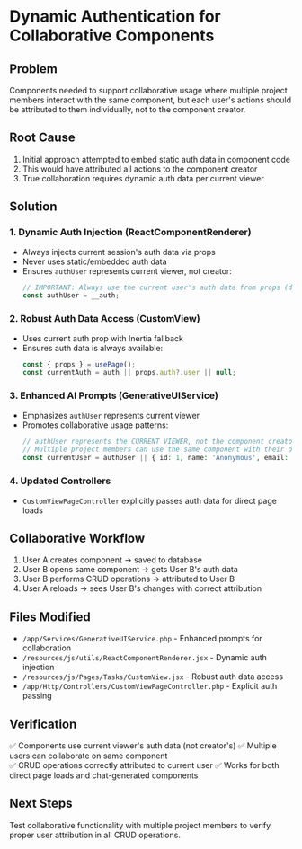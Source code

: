 # Dynamic Authentication for Collaborative Components

## Problem
Components needed to support collaborative usage where multiple project members interact with the same component, but each user's actions should be attributed to them individually, not to the component creator.

## Root Cause
1. Initial approach attempted to embed static auth data in component code
2. This would have attributed all actions to the component creator
3. True collaboration requires dynamic auth data per current viewer

## Solution

### 1. Dynamic Auth Injection (ReactComponentRenderer)
- Always injects current session's auth data via props
- Never uses static/embedded auth data
- Ensures `authUser` represents current viewer, not creator:
  ```jsx
  // IMPORTANT: Always use the current user's auth data from props (dynamic per viewer)
  const authUser = __auth;
  ```

### 2. Robust Auth Data Access (CustomView)
- Uses current auth prop with Inertia fallback
- Ensures auth data is always available:
  ```jsx
  const { props } = usePage();
  const currentAuth = auth || props.auth?.user || null;
  ```

### 3. Enhanced AI Prompts (GenerativeUIService)
- Emphasizes `authUser` represents current viewer
- Promotes collaborative usage patterns:
  ```php
  // authUser represents the CURRENT VIEWER, not the component creator
  // Multiple project members can use the same component with their own identity
  const currentUser = authUser || { id: 1, name: 'Anonymous', email: 'user@example.com' };
  ```

### 4. Updated Controllers
- `CustomViewPageController` explicitly passes auth data for direct page loads

## Collaborative Workflow
1. User A creates component → saved to database  
2. User B opens same component → gets User B's auth data
3. User B performs CRUD operations → attributed to User B
4. User A reloads → sees User B's changes with correct attribution

## Files Modified
- `/app/Services/GenerativeUIService.php` - Enhanced prompts for collaboration
- `/resources/js/utils/ReactComponentRenderer.jsx` - Dynamic auth injection
- `/resources/js/Pages/Tasks/CustomView.jsx` - Robust auth data access
- `/app/Http/Controllers/CustomViewPageController.php` - Explicit auth passing

## Verification
✅ Components use current viewer's auth data (not creator's)
✅ Multiple users can collaborate on same component  
✅ CRUD operations correctly attributed to current user
✅ Works for both direct page loads and chat-generated components

## Next Steps
Test collaborative functionality with multiple project members to verify proper user attribution in all CRUD operations.